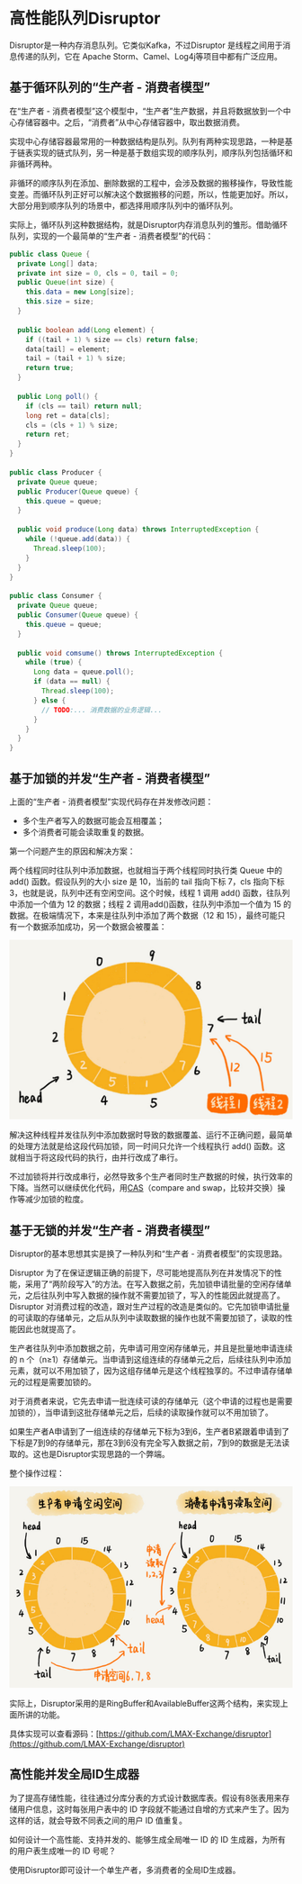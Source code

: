 # 高性能队列Disruptor

Disruptor是一种内存消息队列。它类似Kafka，不过Disruptor 是线程之间用于消息传递的队列，它在 Apache Storm、Camel、Log4j等项目中都有广泛应用。

## 基于循环队列的“生产者 - 消费者模型”

在“生产者 - 消费者模型”这个模型中，“生产者”生产数据，并且将数据放到一个中心存储容器中。之后，“消费者”从中心存储容器中，取出数据消费。

实现中心存储容器最常用的一种数据结构是队列。队列有两种实现思路，一种是基于链表实现的链式队列，另一种是基于数组实现的顺序队列，顺序队列包括循环和非循环两种。

非循环的顺序队列在添加、删除数据的工程中，会涉及数据的搬移操作，导致性能变差。而循环队列正好可以解决这个数据搬移的问题，所以，性能更加好。所以，大部分用到顺序队列的场景中，都选择用顺序队列中的循环队列。

实际上，循环队列这种数据结构，就是Disruptor内存消息队列的雏形。借助循环队列，实现的一个最简单的“生产者 - 消费者模型”的代码：

```java
public class Queue {
  private Long[] data;
  private int size = 0, cls = 0, tail = 0;
  public Queue(int size) {
    this.data = new Long[size];
    this.size = size;
  }
 
  public boolean add(Long element) {
    if ((tail + 1) % size == cls) return false;
    data[tail] = element;
    tail = (tail + 1) % size;
    return true;
  }
 
  public Long poll() {
    if (cls == tail) return null;
    long ret = data[cls];
    cls = (cls + 1) % size;
    return ret;
  }
}
 
public class Producer {
  private Queue queue;
  public Producer(Queue queue) {
    this.queue = queue;
  }
 
  public void produce(Long data) throws InterruptedException {
    while (!queue.add(data)) {
      Thread.sleep(100);
    }
  }
}
 
public class Consumer {
  private Queue queue;
  public Consumer(Queue queue) {
    this.queue = queue;
  }
 
  public void comsume() throws InterruptedException {
    while (true) {
      Long data = queue.poll();
      if (data == null) {
        Thread.sleep(100);
      } else {
        // TODO:... 消费数据的业务逻辑...
      }
    }
  }
}
```

## 基于加锁的并发“生产者 - 消费者模型”

上面的“生产者 - 消费者模型”实现代码存在并发修改问题：

- 多个生产者写入的数据可能会互相覆盖；
- 多个消费者可能会读取重复的数据。

第一个问题产生的原因和解决方案：

两个线程同时往队列中添加数据，也就相当于两个线程同时执行类 Queue 中的 add() 函数。假设队列的大小 size 是 10，当前的 tail 指向下标 7，cls 指向下标 3，也就是说，队列中还有空闲空间。这个时候，线程 1 调用 add() 函数，往队列中添加一个值为 12 的数据；线程 2 调用add()函数，往队列中添加一个值为 15 的数据。在极端情况下，本来是往队列中添加了两个数据（12 和 15），最终可能只有一个数据添加成功，另一个数据会被覆盖：

 ![1570511356767](imgs/3/1570511356767.png)

解决这种线程并发往队列中添加数据时导致的数据覆盖、运行不正确问题，最简单的处理方法就是给这段代码加锁，同一时间只允许一个线程执行 add() 函数。这就相当于将这段代码的执行，由并行改成了串行。

不过加锁将并行改成串行，必然导致多个生产者同时生产数据的时候，执行效率的下降。当然可以继续优化代码，用[CAS](https://en.wikipedia.org/wiki/Compare-and-swap)（compare and swap，比较并交换）操作等减少加锁的粒度。

## 基于无锁的并发“生产者 - 消费者模型”

Disruptor的基本思想其实是换了一种队列和“生产者 - 消费者模型”的实现思路。

Disruptor 为了在保证逻辑正确的前提下，尽可能地提高队列在并发情况下的性能，采用了“两阶段写入”的方法。在写入数据之前，先加锁申请批量的空闲存储单元，之后往队列中写入数据的操作就不需要加锁了，写入的性能因此就提高了。Disruptor 对消费过程的改造，跟对生产过程的改造是类似的。它先加锁申请批量的可读取的存储单元，之后从队列中读取数据的操作也就不需要加锁了，读取的性能因此也就提高了。

生产者往队列中添加数据之前，先申请可用空闲存储单元，并且是批量地申请连续的 n 个（n≥1）存储单元。当申请到这组连续的存储单元之后，后续往队列中添加元素，就可以不用加锁了，因为这组存储单元是这个线程独享的。不过申请存储单元的过程是需要加锁的。

对于消费者来说，它先去申请一批连续可读的存储单元（这个申请的过程也是需要加锁的），当申请到这批存储单元之后，后续的读取操作就可以不用加锁了。

如果生产者A申请到了一组连续的存储单元下标为3到6，生产者B紧跟着申请到了下标是7到9的存储单元，那在3到6没有完全写入数据之前，7到9的数据是无法读取的。这也是Disruptor实现思路的一个弊端。

整个操作过程：

![1570511408536](imgs/3/1570511408536.png)

实际上，Disruptor采用的是RingBuffer和AvailableBuffer这两个结构，来实现上面所讲的功能。

具体实现可以查看源码：[https://github.com/LMAX-Exchange/disruptor](https://github.com/LMAX-Exchange/disruptor)

## 高性能并发全局ID生成器

为了提高存储性能，往往通过分库分表的方式设计数据库表。假设有8张表用来存储用户信息，这时每张用户表中的 ID 字段就不能通过自增的方式来产生了。因为这样的话，就会导致不同表之间的用户 ID 值重复。

如何设计一个高性能、支持并发的、能够生成全局唯一 ID 的 ID 生成器，为所有的用户表生成唯一的 ID 号呢？

使用Disruptor即可设计一个单生产者，多消费者的全局ID生成器。

